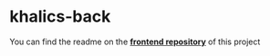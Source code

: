 # khalics-back

You can find the readme on the **[frontend repository](https://github.com/adubedat/khalics)** of this project
